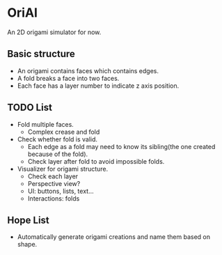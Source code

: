 # OriAI
An 2D origami simulator for now.

## Basic structure
- An origami contains faces which contains edges.
- A fold breaks a face into two faces.
- Each face has a layer number to indicate z axis position.

## TODO List
- Fold multiple faces.
  - Complex crease and fold
- Check whether fold is valid.
  - Each edge as a fold may need to know its sibling(the one created because of the fold).
  - Check layer after fold to avoid impossible folds.
- Visualizer for origami structure.
  - Check each layer
  - Perspective view?
  - UI: buttons, lists, text...
  - Interactions: folds

## Hope List
- Automatically generate origami creations and name them based on shape.
